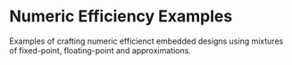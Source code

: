 # Numeric Efficiency Examples
Examples of crafting numeric efficienct embedded designs using mixtures of fixed-point, floating-point and approximations.

